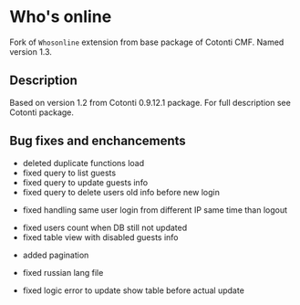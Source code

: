 Who's online
============

Fork of `Whosonline` extension from base package of Cotonti CMF. Named version 1.3. 

Description
-----------

Based on version 1.2 from Cotonti 0.9.12.1 package.
For full description see Cotonti package.


Bug fixes and enchancements
---------------------------

- deleted duplicate functions load
- fixed query to list guests
- fixed query to update guests info
- fixed query to delete users old info before new login
+ fixed handling same user login from different IP same time than logout 
- fixed users count when DB still not updated
- fixed table view with disabled guests info
+ added pagination
* fixed russian lang file
- fixed logic error to update show table before actual update
